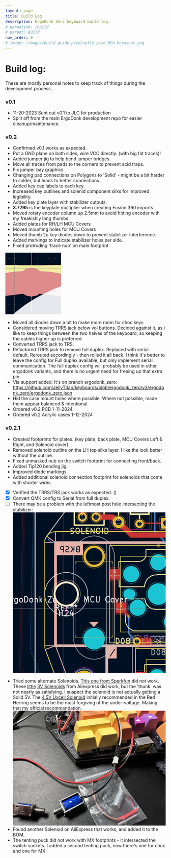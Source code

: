 ```yaml
---
layout: page
title: Build Log
description: ErgoDonk Zero keyboard build log.
# permalink: /build
# parent: Build
nav_order: 9
# image: /images/build_guide_pico/sofle_pico_MCU_heroshot.png
---
```


# Build log:
These are mostly personal notes to keep track of things during the development process.

### v0.1
* 11-20-2023 Sent out v0.1 to JLC for production
* Split off from the main ErgoDonk development repo for easier cleanup/maintenance.

### v0.2
* Confirmed v0.1 works as expected.
* Put a GND plane on both sides, wire VCC directly. (with big fat traces)!
* Added jumper jig to help bend jumper bridges.
* Move all traces from pads to the corners to prevent acid traps.
* Fix jumper bay graphics
* Changing pad connections on Polygons to 'Solid' - might be a bit harder to solder, but leads to better connections.
* Added key cap labels to each key.
* Increased key outlines and solenid component silks for improved legibility.
* Added key plate layer with stabilizer cutouts.
* **3.7795** is the keyplate multiplier when creating Fusion 360 imports
* Moved rotary encoder column up 2.5mm to avoid hitting encoder with my freakishly long thumbs.
* Added plates for RH/LH MCU Covers
* Moved mounting holes for MCU Covers
* Moved thumb 2u key diodes down to prevent stabilizer interference.
* Added markings to indicate stabilizer holes per side.
* Fixed protruding 'trace nub' on main footprint

![pad nub](images/pad_nub.png)
* Moved all diodes down a bit to make more room for choc keys
* Considered moving TRRS jack below vol buttons. Decided against it, as i like to keep things between the two halves of the keyboard, so keeping the cables higher up is preferred.
* Converted TRRS jack to TRS. 
* Refactored TRRS jack to remove full duplex. Replaced with serial default. Rerouted accordingly - then rolled it all back. I think it's better to leave the config for Full duplex available, but only implement serial communication. The full duplex config will probably be used in other ergodonk variants, and there is no urgent need for freeing up that extra pin.
* Via support added. It's on branch ergodonk_zero: https://github.com/JellyTitan/keyboards/blob/ergodonk_zero/v3/ergodonk_zero/ergodonk_zero.json
* Hid the case mount holes where possible. Where not possible, made them appear balanced & intentional.
* Ordered v0.2 PCB 1-11-2024.
* Ordered v0.2 Acrylic cases 1-12-2024

### v0.2.1
- Created footprints for plates. (key plate, back plate, MCU Covers Left & Right, and Solenoid cover).
- Removed solenoid outline on the LH top silks layer. I like the look better without the outline.
- Fixed unmasked nub on the switch footprint for connecting front/back.
- Added Tip120 bending jig.
- Improved diode markings
- Added additional solenoid connection footprint for solenoids that come with shorter wires.

- [x] Verified the TRRS/TRS jack works as expected. ()
- [x] Convert QMK config to Serial from full duplex.
- [ ] There may be a problem with the leftmost post hole intersecting the stabilizer:
![post hole intersect](images/stab_prob.png)
* Tried some alternate Solenoids. [This one from Sparkfun](https://www.sparkfun.com/products/11015) did not work. These [little](https://www.aliexpress.us/item/3256802092636163.html) [3V Solenoids](https://www.aliexpress.us/item/3256801967962531.html?spm=a2g0o.order_list.order_list_main.15.124c1802EEEXaw&gatewayAdapt=glo2usa) from Aliexpress did work, but the 'thunk' was not nearly as satisfying. I suspect the solenoid is not actually getting a Solid 5V. The [4.5V Uxcell Solenoid](https://www.amazon.com/gp/product/B013DR655A) initially recommended in the Red Herring seems to be the most forgiving of the under-voltage. Making that my official recommendation. 
![Solenoids](images/solenoids.JPG)
* Found another Soleniod on AliExpress that works, and added it to the BOM.
* The tenting puck did not work with MX footprints - it intersected the switch sockets. I added a second tenting puck, now there's one for choc and one for MX.
